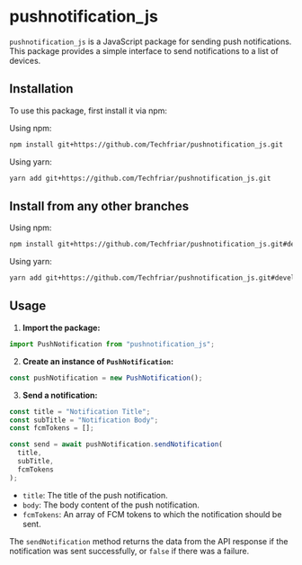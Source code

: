 # pushnotification_js

`pushnotification_js` is a JavaScript package for sending push notifications.
This package provides a simple interface to send notifications to a list of devices.

## Installation

To use this package, first install it via npm:

Using npm:

```bash
npm install git+https://github.com/Techfriar/pushnotification_js.git
```

Using yarn:

```bash
yarn add git+https://github.com/Techfriar/pushnotification_js.git
```

## Install from any other branches

Using npm:

```bash
npm install git+https://github.com/Techfriar/pushnotification_js.git#development
```

Using yarn:

```bash
yarn add git+https://github.com/Techfriar/pushnotification_js.git#development
```

## Usage

1. **Import the package:**

```javascript
import PushNotification from "pushnotification_js";
```

2. **Create an instance of `PushNotification`:**

```javascript
const pushNotification = new PushNotification();
```

3. **Send a notification:**

```javascript
const title = "Notification Title";
const subTitle = "Notification Body";
const fcmTokens = [];

const send = await pushNotification.sendNotification(
  title,
  subTitle,
  fcmTokens
);
```

- `title`: The title of the push notification.
- `body`: The body content of the push notification.
- `fcmTokens`: An array of FCM tokens to which the notification should be sent.

The `sendNotification` method returns the data from the API response if the notification was sent successfully, or `false` if there was a failure.
